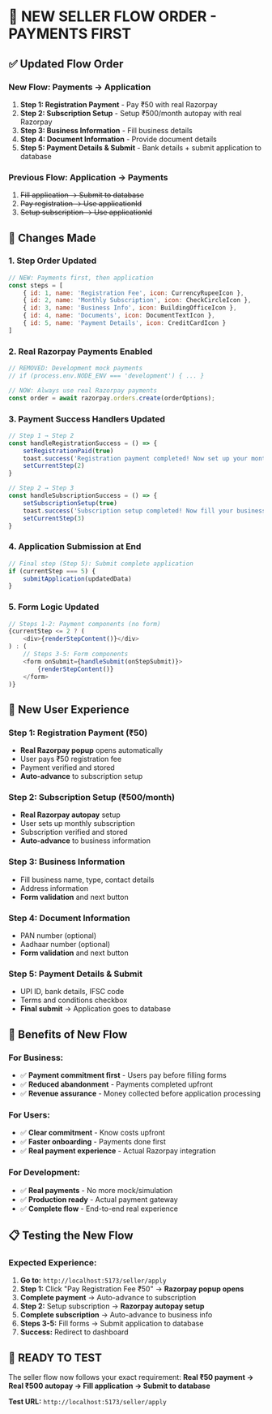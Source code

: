 # 🔄 NEW SELLER FLOW ORDER - PAYMENTS FIRST

## ✅ **Updated Flow Order**

### **New Flow: Payments → Application**
1. **Step 1: Registration Payment** - Pay ₹50 with real Razorpay
2. **Step 2: Subscription Setup** - Setup ₹500/month autopay with real Razorpay  
3. **Step 3: Business Information** - Fill business details
4. **Step 4: Document Information** - Provide document details
5. **Step 5: Payment Details & Submit** - Bank details + submit application to database

### **Previous Flow: Application → Payments**
1. ~~Fill application → Submit to database~~
2. ~~Pay registration → Use applicationId~~
3. ~~Setup subscription → Use applicationId~~

## 🔧 **Changes Made**

### **1. Step Order Updated**
```javascript
// NEW: Payments first, then application
const steps = [
    { id: 1, name: 'Registration Fee', icon: CurrencyRupeeIcon },
    { id: 2, name: 'Monthly Subscription', icon: CheckCircleIcon },
    { id: 3, name: 'Business Info', icon: BuildingOfficeIcon },
    { id: 4, name: 'Documents', icon: DocumentTextIcon },
    { id: 5, name: 'Payment Details', icon: CreditCardIcon }
]
```

### **2. Real Razorpay Payments Enabled**
```javascript
// REMOVED: Development mock payments
// if (process.env.NODE_ENV === 'development') { ... }

// NOW: Always use real Razorpay payments
const order = await razorpay.orders.create(orderOptions);
```

### **3. Payment Success Handlers Updated**
```javascript
// Step 1 → Step 2
const handleRegistrationSuccess = () => {
    setRegistrationPaid(true)
    toast.success('Registration payment completed! Now set up your monthly subscription.')
    setCurrentStep(2)
}

// Step 2 → Step 3  
const handleSubscriptionSuccess = () => {
    setSubscriptionSetup(true)
    toast.success('Subscription setup completed! Now fill your business information.')
    setCurrentStep(3)
}
```

### **4. Application Submission at End**
```javascript
// Final step (Step 5): Submit complete application
if (currentStep === 5) {
    submitApplication(updatedData)
}
```

### **5. Form Logic Updated**
```javascript
// Steps 1-2: Payment components (no form)
{currentStep <= 2 ? (
    <div>{renderStepContent()}</div>
) : (
    // Steps 3-5: Form components
    <form onSubmit={handleSubmit(onStepSubmit)}>
        {renderStepContent()}
    </form>
)}
```

## 🎯 **New User Experience**

### **Step 1: Registration Payment (₹50)**
- **Real Razorpay popup** opens automatically
- User pays ₹50 registration fee
- Payment verified and stored
- **Auto-advance** to subscription setup

### **Step 2: Subscription Setup (₹500/month)**
- **Real Razorpay autopay** setup
- User sets up monthly subscription
- Subscription verified and stored
- **Auto-advance** to business information

### **Step 3: Business Information**
- Fill business name, type, contact details
- Address information
- **Form validation** and next button

### **Step 4: Document Information**
- PAN number (optional)
- Aadhaar number (optional)
- **Form validation** and next button

### **Step 5: Payment Details & Submit**
- UPI ID, bank details, IFSC code
- Terms and conditions checkbox
- **Final submit** → Application goes to database

## 🚀 **Benefits of New Flow**

### **For Business:**
- ✅ **Payment commitment first** - Users pay before filling forms
- ✅ **Reduced abandonment** - Payments completed upfront
- ✅ **Revenue assurance** - Money collected before application processing

### **For Users:**
- ✅ **Clear commitment** - Know costs upfront
- ✅ **Faster onboarding** - Payments done first
- ✅ **Real payment experience** - Actual Razorpay integration

### **For Development:**
- ✅ **Real payments** - No more mock/simulation
- ✅ **Production ready** - Actual payment gateway
- ✅ **Complete flow** - End-to-end real experience

## 📋 **Testing the New Flow**

### **Expected Experience:**
1. **Go to:** `http://localhost:5173/seller/apply`
2. **Step 1:** Click "Pay Registration Fee ₹50" → **Razorpay popup opens**
3. **Complete payment** → Auto-advance to subscription
4. **Step 2:** Setup subscription → **Razorpay autopay setup**
5. **Complete subscription** → Auto-advance to business info
6. **Steps 3-5:** Fill forms → Submit application to database
7. **Success:** Redirect to dashboard

## 🎉 **READY TO TEST**

The seller flow now follows your exact requirement:
**Real ₹50 payment → Real ₹500 autopay → Fill application → Submit to database**

**Test URL:** `http://localhost:5173/seller/apply`
